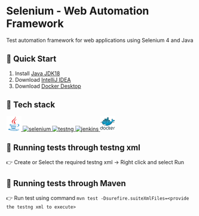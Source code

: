 # Selenium - Web Automation Framework
Test automation framework for web applications using Selenium 4 and Java

## :rocket: Quick Start
1) Install [Java JDK18](https://www.oracle.com/in/java/technologies/javase/jdk18-archive-downloads.html) 
2) Download [IntelliJ IDEA](https://www.jetbrains.com/idea/download/)
3) Download [Docker Desktop](https://docs.docker.com/desktop/windows/install/)

## :pushpin: Tech stack
<a href="https://www.java.com" target="_blank" rel="noreferrer">
<img src="https://raw.githubusercontent.com/devicons/devicon/master/icons/java/java-original.svg" alt="java" width="40" height="40"/> </a> 
<a href="https://www.selenium.dev" target="_blank" rel="noreferrer"> 
<img src="https://raw.githubusercontent.com/detain/svg-logos/780f25886640cef088af994181646db2f6b1a3f8/svg/selenium-logo.svg" alt="selenium" width="40" height="40"/> </a> 
<a href="https://testng.org/" target="_blank" rel="noreferrer"> 
<img src="https://avatars.githubusercontent.com/u/12528662?s=200&v=4" alt="testng" width="40" height="40"/> </a> 
<a href="https://www.jenkins.io" target="_blank" rel="noreferrer"> 
<img src="https://www.vectorlogo.zone/logos/jenkins/jenkins-icon.svg" alt="jenkins" width="40" height="40"/> </a> 
<a href="https://www.docker.com/" target="_blank" rel="noreferrer"> 
<img src="https://raw.githubusercontent.com/devicons/devicon/master/icons/docker/docker-original-wordmark.svg" alt="docker" width="40" height="40"/> </a>

## :pushpin: Running tests through testng xml
:point_right: Create or Select the required testng xml -> Right click and select Run

## :pushpin: Running tests through Maven
:point_right: Run test using command `mvn test -Dsurefire.suiteXmlFiles=<provide the testng xml to execute>`

